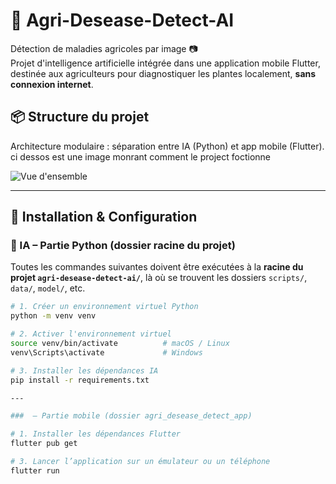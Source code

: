 # 🌾 Agri-Desease-Detect-AI

Détection de maladies agricoles par image 📷  
Projet d'intelligence artificielle intégrée dans une application mobile Flutter, destinée aux agriculteurs pour diagnostiquer les plantes localement, **sans connexion internet**.


## 📦 Structure du projet

Architecture modulaire : séparation entre IA (Python) et app mobile (Flutter).
ci dessos est une image monrant comment le project foctionne 

![Vue d'ensemble](https://drive.google.com/file/d/1AGdJ-6YvDiP25O2Z9FxRRo6oyUoagtDE/view?usp=sharing)


---

## 🚀 Installation & Configuration

### 🧠 IA – Partie Python (dossier racine du projet)

Toutes les commandes suivantes doivent être exécutées à la **racine du projet `agri-desease-detect-ai/`**, là où se trouvent les dossiers `scripts/`, `data/`, `model/`, etc.

```bash
# 1. Créer un environnement virtuel Python
python -m venv venv

# 2. Activer l'environnement virtuel
source venv/bin/activate          # macOS / Linux
venv\Scripts\activate             # Windows

# 3. Installer les dépendances IA
pip install -r requirements.txt

---

###  – Partie mobile (dossier agri_desease_detect_app)

# 1. Installer les dépendances Flutter
flutter pub get

# 3. Lancer l’application sur un émulateur ou un téléphone
flutter run
